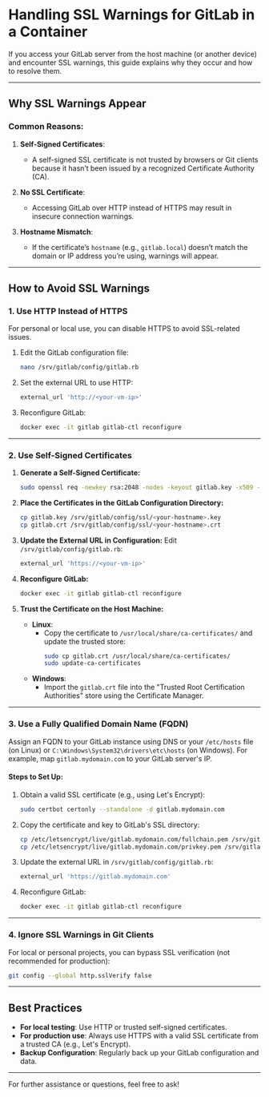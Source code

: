 # Handling SSL Warnings for GitLab in a Container

If you access your GitLab server from the host machine (or another device) and encounter SSL warnings, this guide explains why they occur and how to resolve them.

---

## **Why SSL Warnings Appear**

### Common Reasons:
1. **Self-Signed Certificates**:
   - A self-signed SSL certificate is not trusted by browsers or Git clients because it hasn’t been issued by a recognized Certificate Authority (CA).

2. **No SSL Certificate**:
   - Accessing GitLab over HTTP instead of HTTPS may result in insecure connection warnings.

3. **Hostname Mismatch**:
   - If the certificate’s `hostname` (e.g., `gitlab.local`) doesn’t match the domain or IP address you’re using, warnings will appear.

---

## **How to Avoid SSL Warnings**

### **1. Use HTTP Instead of HTTPS**
For personal or local use, you can disable HTTPS to avoid SSL-related issues.

1. Edit the GitLab configuration file:
   ```bash
   nano /srv/gitlab/config/gitlab.rb
   ```
2. Set the external URL to use HTTP:
   ```ruby
   external_url 'http://<your-vm-ip>'
   ```
3. Reconfigure GitLab:
   ```bash
   docker exec -it gitlab gitlab-ctl reconfigure
   ```

---

### **2. Use Self-Signed Certificates**

1. **Generate a Self-Signed Certificate:**
   ```bash
   sudo openssl req -newkey rsa:2048 -nodes -keyout gitlab.key -x509 -days 365 -out gitlab.crt
   ```

2. **Place the Certificates in the GitLab Configuration Directory:**
   ```bash
   cp gitlab.key /srv/gitlab/config/ssl/<your-hostname>.key
   cp gitlab.crt /srv/gitlab/config/ssl/<your-hostname>.crt
   ```

3. **Update the External URL in Configuration:**
   Edit `/srv/gitlab/config/gitlab.rb`:
   ```ruby
   external_url 'https://<your-vm-ip>'
   ```

4. **Reconfigure GitLab:**
   ```bash
   docker exec -it gitlab gitlab-ctl reconfigure
   ```

5. **Trust the Certificate on the Host Machine:**
   - **Linux**:
     - Copy the certificate to `/usr/local/share/ca-certificates/` and update the trusted store:
       ```bash
       sudo cp gitlab.crt /usr/local/share/ca-certificates/
       sudo update-ca-certificates
       ```
   - **Windows**:
     - Import the `gitlab.crt` file into the "Trusted Root Certification Authorities" store using the Certificate Manager.

---

### **3. Use a Fully Qualified Domain Name (FQDN)**

Assign an FQDN to your GitLab instance using DNS or your `/etc/hosts` file (on Linux) or `C:\Windows\System32\drivers\etc\hosts` (on Windows). For example, map `gitlab.mydomain.com` to your GitLab server's IP.

#### Steps to Set Up:
1. Obtain a valid SSL certificate (e.g., using Let's Encrypt):
   ```bash
   sudo certbot certonly --standalone -d gitlab.mydomain.com
   ```

2. Copy the certificate and key to GitLab's SSL directory:
   ```bash
   cp /etc/letsencrypt/live/gitlab.mydomain.com/fullchain.pem /srv/gitlab/config/ssl/gitlab.mydomain.com.crt
   cp /etc/letsencrypt/live/gitlab.mydomain.com/privkey.pem /srv/gitlab/config/ssl/gitlab.mydomain.com.key
   ```

3. Update the external URL in `/srv/gitlab/config/gitlab.rb`:
   ```ruby
   external_url 'https://gitlab.mydomain.com'
   ```

4. Reconfigure GitLab:
   ```bash
   docker exec -it gitlab gitlab-ctl reconfigure
   ```

---

### **4. Ignore SSL Warnings in Git Clients**

For local or personal projects, you can bypass SSL verification (not recommended for production):
```bash
git config --global http.sslVerify false
```

---

## **Best Practices**

- **For local testing**: Use HTTP or trusted self-signed certificates.
- **For production use**: Always use HTTPS with a valid SSL certificate from a trusted CA (e.g., Let's Encrypt).
- **Backup Configuration**: Regularly back up your GitLab configuration and data.

---

For further assistance or questions, feel free to ask!
